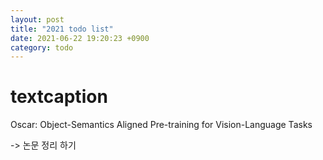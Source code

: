 ```yaml
---
layout: post
title: "2021 todo list"
date: 2021-06-22 19:20:23 +0900
category: todo
---
```






# textcaption

Oscar: Object-Semantics Aligned Pre-training for Vision-Language Tasks

-> 논문 정리 하기 